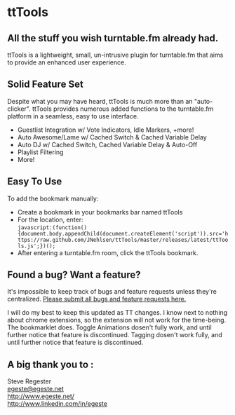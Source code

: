 # ttTools
## All the stuff you wish turntable.fm already had.

ttTools is a lightweight, small, un-intrusive plugin for turntable.fm that aims to provide an enhanced user experience. 

## Solid Feature Set
Despite what you may have heard, ttTools is much more than an "auto-clicker". ttTools provides numerous added functions to the turntable.fm platform in a seamless, easy to use interface.  
* Guestlist Integration w/ Vote Indicators, Idle Markers, +more!
* Auto Awesome/Lame w/ Cached Switch & Cached Variable Delay
* Auto DJ w/ Cached Switch, Cached Variable Delay & Auto-Off
* Playlist Filtering
* More!

## Easy To Use

To add the bookmark manually:

*   Create a bookmark in your bookmarks bar named ttTools  
*   For the location, enter:  
        `javascript:(function(){document.body.appendChild(document.createElement('script')).src='https://raw.github.com/JNehlsen/ttTools/master/releases/latest/ttTools.js';})();
`  
*   After entering a turntable.fm room, click the ttTools bookmark.

## Found a bug? Want a feature?
It's impossible to keep track of bugs and feature requests unless they're centralized. [Please submit all bugs and feature requests here.](https://github.com/egeste/ttTools/issues)

I will do my best to keep this updated as TT changes.
I know next to nothing about chrome extensions, so the extension will not work for the time-being. The bookmarklet does.
Toggle Animations dosen't fully work, and until further notice that feature is discontinued.
Tagging dosen't work fully, and until further notice that feature is discontinued. 

## A big thank you to :
Steve Regester  
egeste@egeste.net  
http://www.egeste.net/  
http://www.linkedin.com/in/egeste